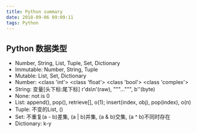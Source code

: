 ```yaml
---
title: Python summary
date: 2018-09-06 09:09:11
tags: Python
---
```


## Python 数据类型
 - Number, String, List, Tuple, Set, Dictionary
 - Immutable: Number, String, Tuple
 - Mutable: List, Set, Dictionary
 - Number: <class 'int'> <class 'float'> <class 'bool'> <class 'complex'>
 - String: 变量[头下标:尾下标]  r'ds\n'(raw), """...""", b''(byte)
 - None: not is 0
 - List: append(), pop(), retrieve[], o(1); insert(index, obj), pop(index), o(n)
 - Tuple: 不变的List, ()
 - Set: 不重复(a - b)差集, (a | b)并集, (a & b)交集, (a ^ b)不同时存在
 - Dictionary: k-y